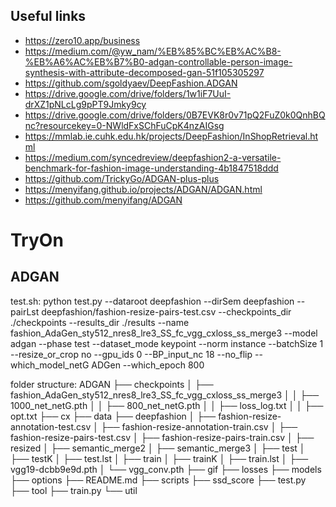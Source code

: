 ## Useful links
- https://zero10.app/business
- https://medium.com/@yw_nam/%EB%85%BC%EB%AC%B8-%EB%A6%AC%EB%B7%B0-adgan-controllable-person-image-synthesis-with-attribute-decomposed-gan-51f105305297
- https://github.com/sgoldyaev/DeepFashion.ADGAN
- https://drive.google.com/drive/folders/1w1iF7UuI-drXZ1pNLcLg9pPT9Jmky9cy
- https://drive.google.com/drive/folders/0B7EVK8r0v71pQ2FuZ0k0QnhBQnc?resourcekey=0-NWldFxSChFuCpK4nzAIGsg
- https://mmlab.ie.cuhk.edu.hk/projects/DeepFashion/InShopRetrieval.html
- https://medium.com/syncedreview/deepfashion2-a-versatile-benchmark-for-fashion-image-understanding-4b1847518ddd
- https://github.com/TrickyGo/ADGAN-plus-plus
- https://menyifang.github.io/projects/ADGAN/ADGAN.html
- https://github.com/menyifang/ADGAN
# TryOn


## ADGAN
test.sh:
python test.py
--dataroot deepfashion
--dirSem deepfashion
--pairLst deepfashion/fashion-resize-pairs-test.csv
--checkpoints_dir ./checkpoints
--results_dir ./results
--name fashion_AdaGen_sty512_nres8_lre3_SS_fc_vgg_cxloss_ss_merge3
--model adgan
--phase test
--dataset_mode keypoint
--norm instance
--batchSize 1
--resize_or_crop no
--gpu_ids 0
--BP_input_nc 18
--no_flip
--which_model_netG ADGen
--which_epoch 800

folder structure:
ADGAN
├── checkpoints
│   ├── fashion_AdaGen_sty512_nres8_lre3_SS_fc_vgg_cxloss_ss_merge3
│   │   ├── 1000_net_netG.pth
│   │   ├── 800_net_netG.pth
│   │   ├── loss_log.txt
│   │   ├── opt.txt
├── cx
├── data
├── deepfashion
│   ├── fashion-resize-annotation-test.csv
│   ├── fashion-resize-annotation-train.csv
│   ├── fashion-resize-pairs-test.csv
│   ├── fashion-resize-pairs-train.csv
│   ├── resized
│   ├── semantic_merge2
│   ├── semantic_merge3
│   ├── test
│   ├── testK
│   ├── test.lst
│   ├── train
│   ├── trainK
│   ├── train.lst
│   ├── vgg19-dcbb9e9d.pth
│   └── vgg_conv.pth
├── gif
├── losses
├── models
├── options
├── README.md
├── scripts
├── ssd_score
├── test.py
├── tool
├── train.py
└── util